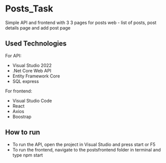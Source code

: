 # Posts_Task
Simple API and frontend with 3 3 pages for posts web - list of posts, post details page and add post page

## Used Technologies
For API:
* Visual Studio 2022
* .Net Core Web API
* Entity Framework Core
* SQL express

For frontend:
* Visual Studio Code
* React
* Axios
* Boostrap

## How to run
* To run the API, open the project in Visual Studio and press start or F5
* To run the frontend, navigate to the postsfrontend folder in terminal and type npm start
